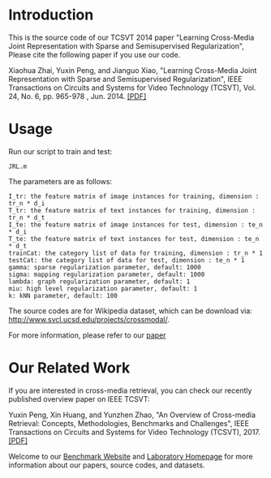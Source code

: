 # Introduction
This is the source code of our TCSVT 2014 paper "Learning Cross-Media Joint Representation with Sparse and Semisupervised Regularization", Please cite the following paper if you use our code.

Xiaohua Zhai, Yuxin Peng, and Jianguo Xiao, "Learning Cross-Media Joint Representation with Sparse and Semisupervised Regularization", IEEE Transactions on Circuits and Systems for Video Technology (TCSVT), Vol. 24, No. 6, pp. 965-978 , Jun. 2014. [[PDF]](http://59.108.48.34/mipl/tiki-download_file.php?fileId=269)

# Usage
Run our script to train and test:
 
    JRL.m

The parameters are as follows:

    I_tr: the feature matrix of image instances for training, dimension : tr_n * d_i
    T_tr: the feature matrix of text instances for training, dimension : tr_n * d_t
    I_te: the feature matrix of image instances for test, dimension : te_n * d_i
    T_te: the feature matrix of text instances for test, dimension : te_n * d_t
    trainCat: the category list of data for training, dimension : tr_n * 1
    testCat: the category list of data for test, dimension : te_n * 1
    gamma: sparse regularization parameter, default: 1000
    sigma: mapping regularization parameter, default: 1000
    lambda: graph regularization parameter, default: 1
    miu: high level regularization parameter, default: 1
    k: kNN parameter, default: 100

The source codes are for Wikipedia dataset, which can be download via: http://www.svcl.ucsd.edu/projects/crossmodal/.

For more information, please refer to our [paper](http://59.108.48.34/mipl/tiki-download_file.php?fileId=269)

# Our Related Work
If you are interested in cross-media retrieval, you can check our recently published overview paper on IEEE TCSVT:

Yuxin Peng, Xin Huang, and Yunzhen Zhao, "An Overview of Cross-media Retrieval: Concepts, Methodologies, Benchmarks and Challenges", IEEE Transactions on Circuits and Systems for Video Technology (TCSVT), 2017.[[PDF]](http://59.108.48.34/tiki/download_paper.php?fileId=201823)

Welcome to our [Benchmark Website](http://59.108.48.34/mipl/xmedia) and [Laboratory Homepage](http://www.icst.pku.edu.cn/mipl) for more information about our papers, source codes, and datasets.

